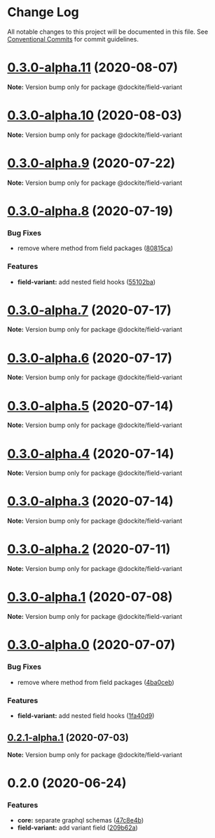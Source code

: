 # Change Log

All notable changes to this project will be documented in this file.
See [Conventional Commits](https://conventionalcommits.org) for commit guidelines.

# [0.3.0-alpha.11](https://github.com/dockite/dockite/compare/@dockite/field-variant@0.3.0-alpha.10...@dockite/field-variant@0.3.0-alpha.11) (2020-08-07)

**Note:** Version bump only for package @dockite/field-variant





# [0.3.0-alpha.10](https://github.com/dockite/dockite/compare/@dockite/field-variant@0.3.0-alpha.9...@dockite/field-variant@0.3.0-alpha.10) (2020-08-03)

**Note:** Version bump only for package @dockite/field-variant





# [0.3.0-alpha.9](https://github.com/dockite/dockite/compare/@dockite/field-variant@0.3.0-alpha.8...@dockite/field-variant@0.3.0-alpha.9) (2020-07-22)

**Note:** Version bump only for package @dockite/field-variant





# [0.3.0-alpha.8](https://github.com/dockite/dockite/compare/@dockite/field-variant@0.2.0...@dockite/field-variant@0.3.0-alpha.8) (2020-07-19)


### Bug Fixes

* remove where method from field packages ([80815ca](https://github.com/dockite/dockite/commit/80815caeddf977c6e061ec4d0cc4805f5cd5d87a))


### Features

* **field-variant:** add nested field hooks ([55102ba](https://github.com/dockite/dockite/commit/55102ba16ef970a2fe85ccb133ea4318fef00eff))





# [0.3.0-alpha.7](https://github.com/dockite/dockite/compare/@dockite/field-variant@0.3.0-alpha.6...@dockite/field-variant@0.3.0-alpha.7) (2020-07-17)

**Note:** Version bump only for package @dockite/field-variant





# [0.3.0-alpha.6](https://github.com/dockite/dockite/compare/@dockite/field-variant@0.3.0-alpha.5...@dockite/field-variant@0.3.0-alpha.6) (2020-07-17)

**Note:** Version bump only for package @dockite/field-variant





# [0.3.0-alpha.5](https://github.com/dockite/dockite/compare/@dockite/field-variant@0.3.0-alpha.4...@dockite/field-variant@0.3.0-alpha.5) (2020-07-14)

**Note:** Version bump only for package @dockite/field-variant





# [0.3.0-alpha.4](https://github.com/dockite/dockite/compare/@dockite/field-variant@0.3.0-alpha.3...@dockite/field-variant@0.3.0-alpha.4) (2020-07-14)

**Note:** Version bump only for package @dockite/field-variant





# [0.3.0-alpha.3](https://github.com/dockite/dockite/compare/@dockite/field-variant@0.3.0-alpha.2...@dockite/field-variant@0.3.0-alpha.3) (2020-07-14)

**Note:** Version bump only for package @dockite/field-variant





# [0.3.0-alpha.2](https://github.com/dockite/dockite/compare/@dockite/field-variant@0.3.0-alpha.1...@dockite/field-variant@0.3.0-alpha.2) (2020-07-11)

**Note:** Version bump only for package @dockite/field-variant





# [0.3.0-alpha.1](https://github.com/dockite/dockite/compare/@dockite/field-variant@0.3.0-alpha.0...@dockite/field-variant@0.3.0-alpha.1) (2020-07-08)

**Note:** Version bump only for package @dockite/field-variant





# [0.3.0-alpha.0](https://github.com/dockite/dockite/compare/@dockite/field-variant@0.2.0...@dockite/field-variant@0.3.0-alpha.0) (2020-07-07)


### Bug Fixes

* remove where method from field packages ([4ba0ceb](https://github.com/dockite/dockite/commit/4ba0ceb0a97b4704a0be3d9637d6782bc5c4bc62))


### Features

* **field-variant:** add nested field hooks ([1fa40d9](https://github.com/dockite/dockite/commit/1fa40d9eda18d87c74e991753d9adcc23c6fc9a1))





## [0.2.1-alpha.1](https://github.com/dockite/dockite/compare/@dockite/field-variant@0.2.0...@dockite/field-variant@0.2.1-alpha.1) (2020-07-03)

**Note:** Version bump only for package @dockite/field-variant





# 0.2.0 (2020-06-24)


### Features

* **core:** separate graphql schemas ([47c8e4b](https://github.com/dockite/dockite/commit/47c8e4bd6c30460d8d5f3c59311fee39f122a299))
* **field-variant:** add variant field ([209b62a](https://github.com/dockite/dockite/commit/209b62a74f3a51c29e54f50e1cbb1111c7f8262b))
